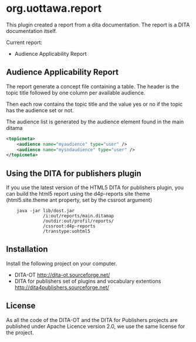 org.uottawa.report
=================

This plugin created a report from a dita documentation. The report is a DITA documentation itself.

Current report:
- Audience Applicability Report


Audience Applicability Report
-----------------------------
The report generate a concept file containing a table. The header is the topic title followed by one column per available audience.

Then each row contains the topic title and the value yes or no if the topic has the audience set or not.

The audience list is generated by the audience element found in the main ditama

```xml
<topicmeta>
    <audience name="myaudience" type="user" />
    <audience name="mysndaudience" type="user" />
</topicmeta>            
```


Using the DITA for publishers plugin
------------------------------------

If you use the latest version of the HTML5 DITA for publishers plugin, you can
build the html5 report using the d4p-reports site theme (html5.site.theme ant property, set by the cssroot argument)

```Shell
    java -jar lib/dost.jar 
              /i:out/reports/main.ditamap 
              /outdir:out/profil/reports/ 
              /cssroot:d4p-reports 
              /transtype:uohtml5
```

Installation
------------
Install the following project on your computer.

* DITA-OT http://dita-ot.sourceforge.net/
* DITA for publishers set of plugins and vocabulary extentions http://dita4publishers.sourceforge.net/


License
-------
As all the code of the DITA-OT and the DITA for Publishers projects are published under Apache Licence version 2.0, we use the same license for the project.
